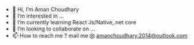 - 👋 Hi, I’m Aman Choudhary
- 👀 I’m interested in ...
- 🌱 I’m currently learning React Js/Native,.net core
- 💞️ I’m looking to collaborate on ...
- 📫 How to reach me ? mail me @ amanchoudhary.2014@outlook.com


